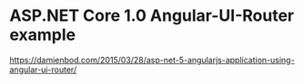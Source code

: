 # ASP.NET Core 1.0 Angular-UI-Router example
https://damienbod.com/2015/03/28/asp-net-5-angularjs-application-using-angular-ui-router/
